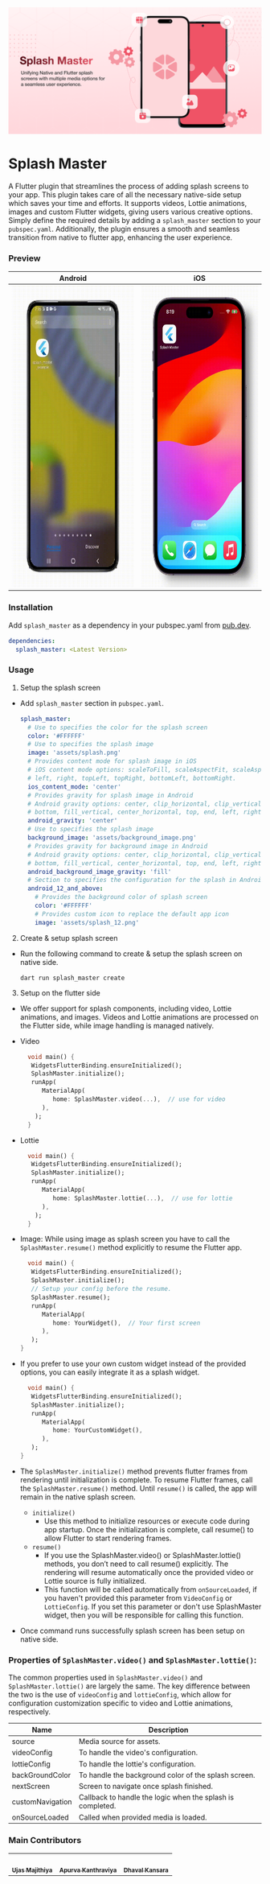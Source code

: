 ![Banner](https://raw.githubusercontent.com/SimformSolutionsPvtLtd/splash_master/master/preview/banner.png)

# Splash Master

A Flutter plugin that streamlines the process of adding splash screens to your app.
This plugin takes care of all the necessary native-side setup which saves your time and efforts.
It supports videos, Lottie animations, images and custom Flutter widgets, giving users various creative options.
Simply define the required details by adding a `splash_master` section to your `pubspec.yaml`.
Additionally, the plugin ensures a smooth and seamless transition from native to flutter app, 
enhancing the user experience.

### Preview

| Android                                                                                                                                                                                                                                                | iOS                                                                                                                                                                                                                                                     |
|--------------------------------------------------------------------------------------------------------------------------------------------------------------------------------------------------------------------------------------------------------|---------------------------------------------------------------------------------------------------------------------------------------------------------------------------------------------------------------------------------------------------------|
| <a href="https://raw.githubusercontent.com/SimformSolutionsPvtLtd/splash_master/master/preview/android_preview.gif"><img src="https://raw.githubusercontent.com/SimformSolutionsPvtLtd/splash_master/master/preview/android_preview.gif"  height="600px;"/></a> | <a href="https://raw.githubusercontent.com/SimformSolutionsPvtLtd/splash_master/master/preview/ios_preview.gif"><img src="https://raw.githubusercontent.com/SimformSolutionsPvtLtd/splash_master/master/preview/ios_preview.gif" height="600px;"/></a> |



### Installation

Add `splash_master` as a dependency in your pubspec.yaml
from [pub.dev](https://pub.dev/packages/splash_master/install).

```yaml
dependencies:
  splash_master: <Latest Version>
```

### Usage

1. Setup the splash screen

- Add `splash_master` section in `pubspec.yaml`.

    ```yaml
    splash_master:
      # Use to specifies the color for the splash screen
      color: '#FFFFFF'
      # Use to specifies the splash image
      image: 'assets/splash.png'
      # Provides content mode for splash image in iOS
      # iOS content mode options: scaleToFill, scaleAspectFit, scaleAspectFill, redraw, center, top, bottom,
      # left, right, topLeft, topRight, bottomLeft, bottomRight.
      ios_content_mode: 'center'
      # Provides gravity for splash image in Android
      # Android gravity options: center, clip_horizontal, clip_vertical, fill_horizontal, fill, center_vertical, 
      # bottom, fill_vertical, center_horizontal, top, end, left, right, start
      android_gravity: 'center'
      # Use to specifies the splash image
      background_image: 'assets/background_image.png'
      # Provides gravity for background image in Android
      # Android gravity options: center, clip_horizontal, clip_vertical, fill_horizontal, fill, center_vertical, 
      # bottom, fill_vertical, center_horizontal, top, end, left, right, start
      android_background_image_gravity: 'fill'
      # Section to specifies the configuration for the splash in Android 12+
      android_12_and_above:
        # Provides the background color of splash screen
        color: '#FFFFFF'
        # Provides custom icon to replace the default app icon
        image: 'assets/splash_12.png'
    ```

2. Create & setup splash screen  

- Run the following command to create & setup the splash screen on native side.

  ```shell
  dart run splash_master create
  ```

3. Setup on the flutter side

- We offer support for splash components, including video, Lottie animations, and images. Videos
and Lottie animations are processed on the Flutter side, while image handling is managed natively. 


- Video
  ```dart
    void main() {
     WidgetsFlutterBinding.ensureInitialized();
     SplashMaster.initialize();
     runApp(
        MaterialApp(
           home: SplashMaster.video(...),  // use for video
        ),
      );
    }
  ```

- Lottie
  ```dart
    void main() {
     WidgetsFlutterBinding.ensureInitialized();
     SplashMaster.initialize();
     runApp(
        MaterialApp(
           home: SplashMaster.lottie(...),  // use for lottie
        ),
      );
    }
  ```

- Image: While using image as splash screen you have to call the `SplashMaster.resume()` method explicitly
  to resume the Flutter app.
  ```dart
    void main() {
     WidgetsFlutterBinding.ensureInitialized();
     SplashMaster.initialize();
     // Setup your config before the resume.
     SplashMaster.resume();
     runApp(
        MaterialApp(
           home: YourWidget(),  // Your first screen
        ),
     );
  }
  ```

 - If you prefer to use your own custom widget instead of the provided options, you can easily integrate it as a splash widget.

    ```dart
      void main() {
       WidgetsFlutterBinding.ensureInitialized();
       SplashMaster.initialize();
       runApp(
          MaterialApp(
             home: YourCustomWidget(),
          ),
       );
    }
    ```

- The `SplashMaster.initialize()` method prevents flutter frames from rendering until initialization is complete. To resume Flutter frames, call the `SplashMaster.resume()` method. Until `resume()` is called, the app will remain in the native splash screen.
  - `initialize()`
    - Use this method to initialize resources or execute code during app startup. Once the initialization is complete, call resume() to allow Flutter to start rendering frames.
  - `resume()`
    - If you use the SplashMaster.video() or SplashMaster.lottie() methods, you don’t need to call resume() explicitly. The rendering will resume automatically once the provided video or Lottie source is fully initialized.
    - This function will be called automatically from `onSourceLoaded`, if you haven't provided this
      parameter from `VideoConfig` or `LottieConfig`. If you set this parameter or don't use SplashMaster
      widget, then you will be responsible for calling this function.

- Once command runs successfully splash screen has been setup on native side.



### Properties of `SplashMaster.video()` and `SplashMaster.lottie()`:

The common properties used in `SplashMaster.video()` and `SplashMaster.lottie()` are largely the same. The key difference between the two is the use of `videoConfig` and `lottieConfig`, which allow for configuration customization specific to video and Lottie animations, respectively.


| Name             | Description                                                |
|------------------|------------------------------------------------------------|
| source           | Media source for assets.                                   |
| videoConfig      | To handle the video's configuration.                       |
| lottieConfig     | To handle the lottie's configuration.                      |
| backGroundColor  | To handle the background color of the splash screen.       |
| nextScreen       | Screen to navigate once splash finished.                   |
| customNavigation | Callback to handle the logic when the splash is completed. |
| onSourceLoaded   | Called when provided media is loaded.                      |

### Main Contributors

<table>
  <tr>
    <td align="center"><a href="https://github.com/Ujas-Majithiya"><img src="https://avatars.githubusercontent.com/u/56400956?v=4" width="100px;" alt=""/><br /><sub><b>Ujas Majithiya</b></sub></a></td>
    <td align="center"><a href="https://github.com/apurva780"><img src="https://avatars.githubusercontent.com/u/65003381?v=4" width="100px;" alt=""/><br /><sub><b>Apurva Kanthraviya</b></sub></a></td>
<td align="center"><a href="https://github.com/DhavalRKansara"><img src="https://avatars.githubusercontent.com/u/44993081?v=4" width="100px;" alt=""/><br /><sub><b>Dhaval Kansara</b></sub></a></td>
  </tr>
</table>